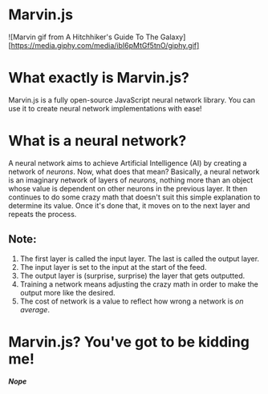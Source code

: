 Marvin.js
=======

![Marvin gif from A Hitchhiker's Guide To The Galaxy][https://media.giphy.com/media/ibI6pMtGf5tnO/giphy.gif]

# What exactly is Marvin.js?
Marvin.js is a fully open-source JavaScript neural network library. You can use it to create neural network implementations with ease!

# What is a neural network?
A neural network aims to achieve Artificial Intelligence (AI) by creating a network of _neurons_. Now, what does that mean? Basically, a neural network is an imaginary network of layers of _neurons_, nothing more than an object whose value is dependent on other neurons in the previous layer. It then continues to do some crazy math that doesn't suit this simple explanation to determine its value. Once it's done that, it moves on to the next layer and repeats the process.
## Note:
1. The first layer is called the input layer. The last is called the output layer.
2. The input layer is set to the input at the start of the feed.
3. The output layer is (surprise, surprise) the layer that gets outputted.
4. Training a network means adjusting the crazy math in order to make the output more like the desired.
5. The cost of network is a value to reflect how wrong a network is _on average_.

# Marvin.js? You've got to be kidding me!
*__Nope__*
